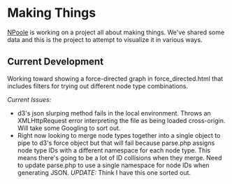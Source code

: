 Making Things
=============

[NPoole](https://github.com/NPoole) is working on a project all about making things. We've shared some data and this is the project to attempt to visualize it in various ways.

Current Development
-------------------

Working toward showing a force-directed graph in force_directed.html that includes filters for trying out different node type combinations.

*Current Issues:*

* d3's json slurping method fails in the local environment. Throws an XMLHttpRequest error interpreting the file as being loaded cross-origin. Will take some Googling to sort out.
* Right now looking to merge node types together into a single object to pipe to d3's force object but that will fail because parse.php assigns node type IDs with a different namespace for each node type. This means there's going to be a lot of ID collisions when they merge. Need to update parse.php to use a single namespace for node IDs when generating JSON. *UPDATE:* Think I have this one sorted out.